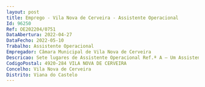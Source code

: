 ```yaml
--- 
layout: post
title: Emprego - Vila Nova de Cerveira - Assistente Operacional
Id: 96250
Ref: OE202204/0751
DataAbertura: 2022-04-27
DataFecho: 2022-05-10
Trabalho: Assistente Operacional
Empregador: Câmara Municipal de Vila Nova de Cerveira
Descricao: Sete lugares de Assistente Operacional Ref.ª A – Um Assistente Operacional (Auxiliar Administrativo)Ref.ª B – Um Assistente Operacional (Serviço de Jardins e Espaços Verdes)Ref.ª C – Dois Assistentes Operacionais (Cantoneiros de Limpeza)Ref.ª D  Três Assistentes Operacionais (Auxiliar de Serviços Educativos)
CodigoPostal: 4920-284 VILA NOVA DE CERVEIRA
Concelho: Vila Nova de Cerveira
Distrito: Viana do Castelo
--- 
```

